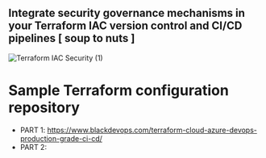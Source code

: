 ## Integrate security governance mechanisms in your Terraform IAC version control and CI/CD pipelines [ soup to nuts ]

![Terraform IAC Security (1)](https://user-images.githubusercontent.com/104167951/164955718-eb83bd29-4980-4db5-ac82-5114aac63c2e.jpeg)


# Sample Terraform configuration repository

- PART 1: https://www.blackdevops.com/terraform-cloud-azure-devops-production-grade-ci-cd/
- PART 2: 
